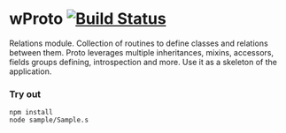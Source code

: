 # wProto [![Build Status](https://travis-ci.org/Wandalen/wProto.svg?branch=master)](https://travis-ci.org/Wandalen/wProto)

Relations module. Collection of routines to define classes and relations between them. Proto leverages multiple inheritances, mixins, accessors, fields groups defining, introspection and more. Use it as a skeleton of the application.

### Try out
```
npm install
node sample/Sample.s
```




























































































